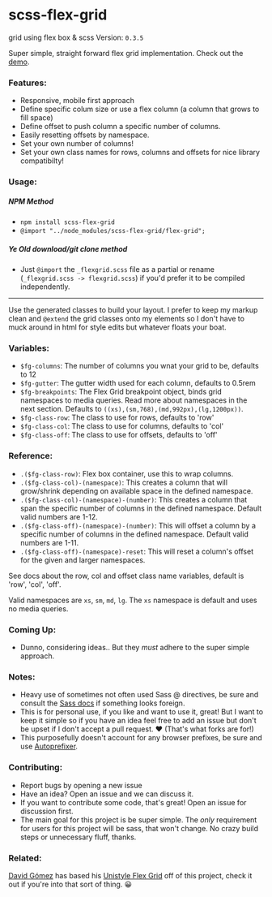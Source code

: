 scss-flex-grid
==============

grid using flex box &amp; scss
Version: `0.3.5`

Super simple, straight forward flex grid implementation. Check out the [demo](http://matthewsimo.github.io/scss-flex-grid/).


### Features:

- Responsive, mobile first approach
- Define specific colum size or use a flex column (a column that grows to fill space)
- Define offset to push column a specific number of columns.
- Easily resetting offsets by namespace.
- Set your own number of columns!
- Set your own class names for rows, columns and offsets for nice library compatibilty!

### Usage:

##### NPM Method

- `npm install scss-flex-grid`
- `@import "../node_modules/scss-flex-grid/flex-grid";`


##### Ye Old download/git clone method

- Just `@import` the `_flexgrid.scss` file as a partial or rename (`_flexgrid.scss -> flexgrid.scss`) if you'd prefer it to be compiled independently.

---

Use the generated classes to build your layout. I prefer to keep my markup clean and `@extend` the grid classes onto my elements so I don't have to muck around in html for style edits but whatever floats your boat.

### Variables:

- `$fg-columns`: The number of columns you wnat your grid to be, defaults to 12
- `$fg-gutter`: The gutter width used for each column, defaults to 0.5rem
- `$fg-breakpoints`: The Flex Grid breakpoint object, binds grid namespaces to media queries. Read more about namespaces in the next section. Defaults to `((xs),(sm,768),(md,992px),(lg,1200px))`.
- `$fg-class-row`: The class to use for rows, defaults to 'row'
- `$fg-class-col`: The class to use for columns, defaults to 'col'
- `$fg-class-off`: The class to use for offsets, defaults to 'off'


### Reference:

- `.($fg-class-row)`: Flex box container, use this to wrap columns.
- `.($fg-class-col)-(namespace)`: This creates a column that will grow/shrink depending on available space in the defined namespace.
- `.($fg-class-col)-(namespace)-(number)`: This creates a column that span the specific number of columns in the defined namespace. Default valid numbers are 1-12.
- `.($fg-class-off)-(namespace)-(number)`: This will offset a column by a specific number of columns in the defined namespace. Default valid numbers are 1-11.
- `.($fg-class-off)-(namespace)-reset`: This will reset a column's offset for the given and larger namespaces.

See docs about the row, col and offset class name variables, default is 'row', 'col', 'off'.

Valid namespaces are `xs`, `sm`, `md`, `lg`. The `xs` namespace is default and uses no media queries.

### Coming Up:

- Dunno, considering ideas.. But they _must_ adhere to the super simple approach.

### Notes:

- Heavy use of sometimes not often used Sass @ directives, be sure and consult the [Sass docs](http://sass-lang.com/documentation/file.SASS_REFERENCE.html) if something looks foreign.
- This is for personal use, if you like and want to use it, great! But I want to keep it simple so if you have an idea feel free to add an issue but don't be upset if I don't accept a pull request. :heart: (That's what forks are for!)
- This purposefully doesn't account for any browser prefixes, be sure and use [Autoprefixer](https://github.com/postcss/autoprefixer).

### Contributing:

- Report bugs by opening a new issue
- Have an idea? Open an issue and we can discuss it.
- If you want to contribute some code, that's great! Open an issue for discussion first.
- The main goal for this project is be super simple. The _only_ requirement for users for this project will be sass, that won't change. No crazy build steps or unnecessary fluff, thanks.


### Related:

[David Gómez](https://github.com/davegomez) has based his [Unistyle Flex Grid](https://github.com/davegomez/unistyle-flex-grid) off of this project, check it out if you're into that sort of thing. 😀

